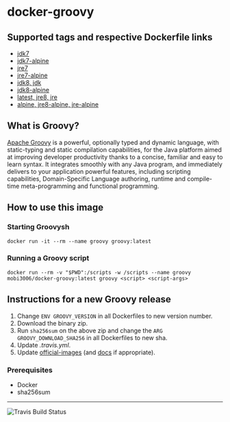 # docker-groovy

## Supported tags and respective Dockerfile links
* [jdk7](https://github.com/groovy/docker-groovy/blob/master/jdk7/Dockerfile)
* [jdk7-alpine](https://github.com/groovy/docker-groovy/blob/master/jdk7-alpine/Dockerfile)
* [jre7](https://github.com/groovy/docker-groovy/blob/master/jre7/Dockerfile)
* [jre7-alpine](https://github.com/groovy/docker-groovy/blob/master/jre7-alpine/Dockerfile)
* [jdk8, jdk](https://github.com/groovy/docker-groovy/blob/master/jdk8/Dockerfile)
* [jdk8-alpine](https://github.com/groovy/docker-groovy/blob/master/jdk8-alpine/Dockerfile)
* [latest, jre8, jre](https://github.com/groovy/docker-groovy/blob/master/jre8/Dockerfile)
* [alpine, jre8-alpine, jre-alpine](https://github.com/groovy/docker-groovy/blob/master/jre8-alpine/Dockerfile)

## What is Groovy?

[Apache Groovy](http://groovy-lang.org/) is a powerful, optionally typed and dynamic language, with static-typing and static compilation capabilities, for the Java platform aimed at improving developer productivity thanks to a concise, familiar and easy to learn syntax. It integrates smoothly with any Java program, and immediately delivers to your application powerful features, including scripting capabilities, Domain-Specific Language authoring, runtime and compile-time meta-programming and functional programming.

## How to use this image

### Starting Groovysh
`docker run -it --rm --name groovy groovy:latest`

### Running a Groovy script
`docker run --rm -v "$PWD":/scripts -w /scripts --name groovy mobi3006/docker-groovy:latest groovy <script> <script-args>`

## Instructions for a new Groovy release
1. Change `ENV GROOVY_VERSION` in all Dockerfiles to new version number.
1. Download the binary zip.
1. Run `sha256sum` on the above zip and change the `ARG GROOVY_DOWNLOAD_SHA256` in all Dockerfiles to new sha.
1. Update _.travis.yml_.
1. Update [official-images](https://github.com/docker-library/official-images) (and [docs](https://github.com/docker-library/docs) if appropriate).

### Prerequisites
* Docker
* sha256sum

---
![Travis Build Status](https://travis-ci.org/groovy/docker-groovy.svg?branch=master)
